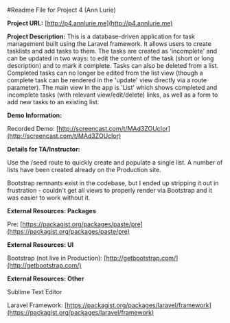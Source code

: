 #Readme File for Project 4 (Ann Lurie)

**Project URL:** [http://p4.annlurie.me](http://p4.annlurie.me)

**Project Description:**
This is a database-driven application for task management built using the Laravel framework. It allows users to create tasklists and add tasks to them. The tasks are created as 'incomplete' and can be updated in two ways: to edit the content of the task (short or long description) and to mark it complete. Tasks can also be deleted from a list. Completed tasks can no longer be edited from the list view (though a complete task can be rendered in the 'update' view directly via a route parameter).
The main view in the app is 'List' which shows completed and incomplete tasks (with relevant view/edit/delete) links, as well as a form to add new tasks to an existing list.

**Demo Information:**

Recorded Demo: [http://screencast.com/t/MAd3ZOUcIor](http://screencast.com/t/MAd3ZOUcIor)

**Details for TA/Instructor:**

Use the /seed route to quickly create and populate a single list. A number of lists have been created already on the Production site.

Bootstrap remnants exist in the codebase, but I ended up stripping it out in frustration - couldn't get all views to properly render via Bootstrap and it was easier to work without it.

**External Resources: Packages**

Pre: [https://packagist.org/packages/paste/pre](https://packagist.org/packages/paste/pre)

**External Resources: UI**

Bootstrap (not live in Production): [http://getbootstrap.com/](http://getbootstrap.com/)

**External Resources: Other**

Sublime Text Editor 

Laravel Framework: [https://packagist.org/packages/laravel/framework](https://packagist.org/packages/laravel/framework)
